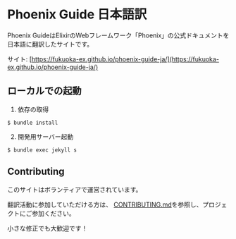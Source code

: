 # Phoenix Guide 日本語訳

Phoenix GuideはElixirのWebフレームワーク「Phoenix」の公式ドキュメントを日本語に翻訳したサイトです。

サイト: [https://fukuoka-ex.github.io/phoenix-guide-ja/](https://fukuoka-ex.github.io/phoenix-guide-ja/)

## ローカルでの起動

1. 依存の取得

```shell
$ bundle install
```

2. 開発用サーバー起動

```shell
$ bundle exec jekyll s
```

## Contributing

このサイトはボランティアで運営されています。

翻訳活動に参加していただける方は、 [CONTRIBUTING.md](https://github.com/fukuoka-ex/phoenix-guide-ja/blob/master/CONTRIBUTING.md)を参照し、プロジェクトにご参加ください。

小さな修正でも大歓迎です！